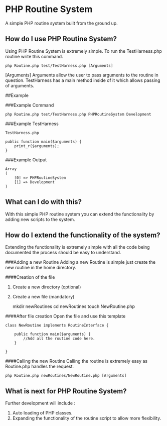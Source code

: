 # PHP Routine System
A simple PHP routine system built from the ground up.

## How do I use PHP Routine System?
Using PHP Routine System is extremely simple. To run the TestHarness.php routine write this command.

    php Routine.php test/TestHarness.php [Arguments]

[Arguments] Arguments allow the user to pass arguments to the routine in question. TestHarness has a main method inside of it which allows passing of arguments.

##Example

###Example Command

    php Routine.php test/TestHarness.php PHPRoutineSystem Development

###Example TestHarness

    TestHarness.php
    
    public function main($arguments) {
        print_r($arguments);
    }
    
###Example Output

    Array
    (
        [0] => PHPRoutineSystem
        [1] => Development
    )

    
## What can I do with this?
With this simple PHP routine system you can extend the functionality by adding new scripts to the system.

## How do I extend the functionality of the system?
Extending the functionality is extremely simple with all the code being documented the process should be easy to understand.

###Adding a new Routine
Adding a new Routine is simple just create the new routine in the home directory.

####Creation of the file
1. Create a new directory (optional) 
2. Create a new file (mandatory)


    mkdir newRoutines
    cd newRoutines
    touch NewRoutine.php

####After file creation
Open the file and use this template

    class NewRoutine implements RoutineInterface {
    
        public function main($arguments) {
            //Add all the routine code here.
        }
        
    }

####Calling the new Routine
Calling the routine is extremely easy as Routine.php handles the request.

    php Routine.php newRoutines/NewRoutine.php [Arguments]

## What is next for PHP Routine System?
Further development will include :

1. Auto loading of PHP classes.
2. Expanding the functionality of the routine script to allow more flexibility.